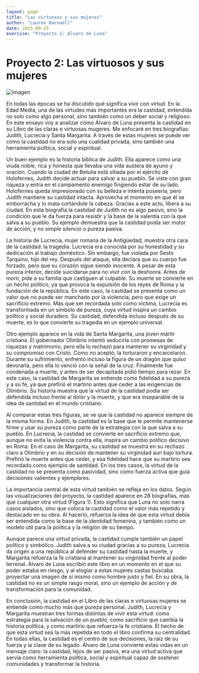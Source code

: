 ```yaml
---
layout: page
title: "Las virtuosos y sus mujeres"
author: "Lauren Barnwell"
date: 2025-09-25
exercise: "Proyecto 2: Alvaro de Luna"
---
```


# Proyecto 2: Las virtuosos y sus mujeres 

![imagen](image/newplot.png)

En todas las épocas se ha discutido qué significa vivir con virtud. En la Edad Media, una de las virtudes más importantes era la castidad, entendida no solo como algo personal, sino también como un deber social y religioso. En este ensayo voy a analizar cómo Álvaro de Luna presenta la castidad en su Libro de las claras e virtuosas mugeres. Me enfocaré en tres biografías: Judith, Lucrecia y Santa Margarita. A través de estas mujeres se puede ver cómo la castidad no era solo una cualidad privada, sino también una herramienta política, social y espiritual.

Un buen ejemplo es la historia bíblica de Judith. Ella aparece como una viuda noble, rica y honesta que llevaba una vida austera de ayuno y oración. Cuando la ciudad de Betulia está sitiada por el ejército de Holofernes, Judith decide actuar para salvar a su pueblo. Se viste con gran riqueza y entra en el campamento enemigo fingiendo estar de su lado. Holofernes queda impresionado con su belleza e intenta poseerla, pero Judith mantiene su castidad intacta. Aprovecha el momento en que él se emborracha y lo mata cortándole la cabeza. Gracias a este acto, libera a su ciudad. En esta biografía la castidad de Judith no es algo pasivo, sino la condición que le da fuerza para resistir y la base de la valentía con la que salva a su pueblo. Su ejemplo demuestra que la castidad podía ser motor de acción, y no simple silencio o pureza pasiva.

La historia de Lucrecia, mujer romana de la Antigüedad, muestra otra cara de la castidad: la tragedia. Lucrecia era conocida por su honestidad y su dedicación al trabajo doméstico. Sin embargo, fue violada por Sesto Tarquino, hijo del rey. Después del ataque, ella declara que su cuerpo fue forzado, pero que su corazón sigue siendo inocente. A pesar de esta pureza interior, decide suicidarse para no vivir con la deshonra. Antes de morir, pide a su familia que castiguen al culpable. Su muerte se convierte en un hecho político, ya que provoca la expulsión de los reyes de Roma y la fundación de la república. En este caso, la castidad se presenta como un valor que no puede ser manchado por la violencia, pero que exige un sacrificio extremo. Más que ser recordada solo como víctima, Lucrecia es transformada en un símbolo de pureza, cuya virtud inspira un cambio político y social duradero. Su castidad, defendida incluso después de su muerte, es lo que convierte su tragedia en un ejemplo universal.

Otro ejemplo aparece en la vida de Santa Margarita, una joven mártir cristiana. El gobernador Olimbrio intentó seducirla con promesas de riquezas y matrimonio, pero ella lo rechazó para mantener su virginidad y su compromiso con Cristo. Como no aceptó, la torturaron y encarcelaron. Durante su sufrimiento, enfrentó incluso la figura de un dragón que quiso devorarla, pero ella lo venció con la señal de la cruz. Finalmente fue condenada a muerte, y antes de ser decapitada pidió tiempo para rezar. En este caso, la castidad de Margarita se entiende como fidelidad a su pureza y a su fe, ya que prefirió el martirio antes que ceder a las exigencias de Olimbrio. Su historia muestra que la virtud de la castidad podía ser defendida incluso frente al dolor y la muerte, y que era inseparable de la idea de santidad en el mundo cristiano.

Al comparar estas tres figuras, se ve que la castidad no aparece siempre de la misma forma. En Judith, la castidad es la base que le permite mantenerse firme y usar su pureza como parte de la estrategia con la que salva a su pueblo. En Lucrecia, la castidad se convierte en sacrificio extremo que, aunque no evita la violencia contra ella, inspira un cambio político decisivo en Roma. En el caso de Margarita, su castidad se muestra en su rechazo claro a Olimbrio y en su decisión de mantener su virginidad aun bajo tortura. Prefirió la muerte antes que ceder, y esa fidelidad hace que su martirio sea recordado como ejemplo de santidad. En los tres casos, la virtud de la castidad no se presenta como pasividad, sino como fuerza activa que guía decisiones valientes y ejemplares.

La importancia central de esta virtud también se refleja en los datos. Según las visualizaciones del proyecto, la castidad aparece en 28 biografías, más que cualquier otra virtud (Figura 1). Esto significa que Luna no solo narra casos aislados, sino que coloca la castidad como el valor más repetido y destacado en su obra. Al hacerlo, refuerza la idea de que esta virtud debía ser entendida como la base de la identidad femenina, y también como un modelo útil para la política y la religión de su tiempo.

Aunque parece una virtud privada, la castidad cumple también un papel político y simbólico. Judith salva a su ciudad gracias a su pureza, Lucrecia da origen a una república al defender su castidad hasta la muerte, y Margarita refuerza la fe cristiana al mantener su virginidad frente al poder terrenal. Álvaro de Luna escribió este libro en un momento en el que su poder estaba en riesgo, y al elogiar a estas mujeres castas buscaba proyectar una imagen de sí mismo como hombre justo y fiel. En su obra, la castidad no es un simple rasgo moral, sino un ejemplo de acción y de transformación para la comunidad.

En conclusión, la castidad en el Libro de las claras e virtuosas mujeres se entiende como mucho más que pureza personal. Judith, Lucrecia y Margarita muestran tres formas distintas de vivir esta virtud: como estrategia para la salvación de un pueblo, como sacrificio que cambia la historia política, y como martirio que refuerza la fe cristiana. El hecho de que esta virtud sea la más repetida en todo el libro confirma su centralidad. En todas ellas, la castidad es el centro de sus decisiones, la raíz de su fuerza y la clave de su legado. Álvaro de Luna convierte estas vidas en un mensaje claro: la castidad, lejos de ser pasiva, era una virtud activa que servía como herramienta política, social y espiritual capaz de sostener comunidades y transformar la historia.
